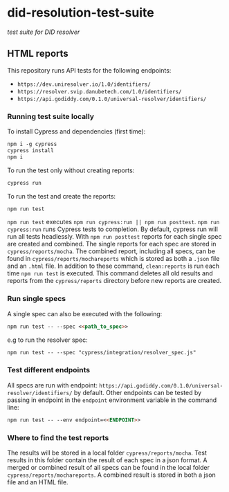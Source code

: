 # did-resolution-test-suite
_test suite for DID resolver_

## HTML reports

This repository runs API tests for the following endpoints:
- `https://dev.uniresolver.io/1.0/identifiers/`
- `https://resolver.svip.danubetech.com/1.0/identifiers/`
- `https://api.godiddy.com/0.1.0/universal-resolver/identifiers/`

<!-- In the current version of this repository, the report of https://dev.uniresolver.io/1.0/identifiers/ is shown.  -->

### Running test suite locally

To install Cypress and dependencies (first time):
```markdown
npm i -g cypress
cypress install
npm i
```

To run the test only without creating reports:
```markdown
cypress run
```

To run the test and create the reports:

```markdown
npm run test
```

`npm run test` executes `npm run cypress:run || npm run posttest`. `npm run cypress:run`
runs Cypress tests to completion. By default, cypress run will run
all tests headlessly. With `npm run posttest` reports for each single spec are created and combined. The
single reports for each spec are stored in `cypress/reports/mocha`. The combined report, including all specs,
can be found in `cypress/reports/mochareports` which is stored as both a `.json` file and an `.html` file.
In addition to these command, `clean:reports` is run each
time `npm run test` is executed. This command deletes all old results and reports from
the `cypress/reports` directory before new reports are created.

### Run single specs 
A single spec can also be executed with the following: 

```markdown
npm run test -- --spec <<path_to_spec>>
```

e.g to run the resolver spec:

```markdown
npm run test -- --spec "cypress/integration/resolver_spec.js"
```


### Test different endpoints
All specs are run with endpoint: `https://api.godiddy.com/0.1.0/universal-resolver/identifiers/` by default. Other endpoints can 
be tested by passing in endpoint in the `endpoint` environment variable in the command line: 

```markdown
npm run test -- --env endpoint=<<ENDPOINT>>
```

### Where to find the test reports
The results will be stored in a local folder `cypress/reports/mocha`.
Test results in this folder contain the result of each spec in a json format.
A merged or combined result of all specs can be found in the local folder
`cypress/reports/mochareports`. A combined result is stored in both a json file and an HTML file.
